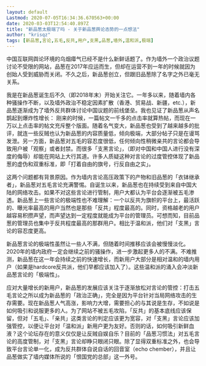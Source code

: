 ```yaml
---
layout: default
Lastmod: 2020-07-05T16:34:36.670563+00:00
date: 2020-03-03T12:54:40.897Z
title: "新品葱太极端了吗 - 关于新品葱舆论态势的一点想法"
author: "krisqz"
tags: [新品葱,言论,五毛,反共,用户,支黑,品葱,墙外,温和派,极端]
---
```


中国互联网舆论环境的乌烟瘴气已经不是什么新鲜话题了。作为墙外一个政治议题讨论不受限的网站，品葱在2017年应运而生，但却在运营不到一年的时候就因为创始人受到威胁而关闭。不久之后，新品葱创立，但跟旧品葱除了名字之外已毫无关系。

我是在新品葱诞生后不久（即2018年末）开始关注它。一年多以来，随着墙内各种骚操作不断，以及墙外政治不稳定因素扩散（香港、贸易战、新疆，etc.），新品葱逐渐成为了墙外反共群体讨论中国议题的前线堡垒。我也见证了新品葱从声名鹊起到爆炸性增长： 刚来的时候，一篇帖文一千多的点击率就算热帖，而现在一万以上点击率的帖文充斥整个版面。随着名气变大，新品葱也受到了越来越多的批评，就连一些反贼也认为新品葱的内容质量低，倾向极端，大部分帖子只是在谩骂发泄。另一方面，新品葱对五毛的容忍度很低，任何倾向性稍微亲共的言论都会导致用户被「观察」或者封禁。而很多「支黑言论」，（即对中国和中国人进行没有深度的侮辱）却能在网站上大行其道。许多人质疑这种对言论的过度管控体现了新品葱的虚伪和双重标准，即「打着自由的旗号，行反自由之实」。

这两个问题都有背景原因。作为墙内言论高压政策下的产物和旧品葱的「衣钵继承者」，新品葱对五毛言论充满警惕。自诞生以来，新品葱也在持续受到来自中国大陆的网络攻击。如果不对这些言论进行管制，用户大都认为平台会逐渐被五毛渗透。新品葱上一些言论的极端性也不难理解：一个以反共为旗帜的平台上，最活跃的、曝光率最高的用户当然也是那些「反共」程度最高的。同时，资格越老的用户越容易积攒声望，而声望达到一定程度就能成为平台的管理员。可想而知，目前品葱的管理员也集中于反共程度最高的那群用户。相比于温和派，他们对「支黑」言论的容忍度更高。

新品葱言论的极端性虽然让一些人不满，但随着时间推移应该会被慢慢淡化。2020年的墙内政府一定会继续之前的骚操作，进一步激起更多人的不满。不难推测，新品葱在这一年会持续之前的快速增长，而新用户大部分是相对温和的墙内用户（如果是hardcore反共派，他们早都应该加入了）。这些温和派的涌入会冲淡新品葱言论的「极端性」。

应对大量增长的新用户，新品葱的发展应该关注于逐渐放松对言论的管控：打击五毛言论之所以成为新品葱的「政治正确」，完全是因为平台针对当局网络攻击的生存需要。现在新品葱人气高涨，影响力大增，需要担心的与其说是生存，不如说是如何吸引和说服更多的人。为了网站不被五毛攻陷，「反共」的基本底线应该保留，但对「五毛」、「亲共」这类言论的判定应该更为宽容，对「支黑」言论应该加强管控，以便让平台对「温和派」新用户更为友好。否则的话，如何吸引新鲜血液？这个论坛存在的意义仅仅是让反贼自娱自乐？目前的「品葱习惯法」对五毛言论的高度管制，对「支黑」言论却睁只眼闭只眼。除了显得双重标准之外，也会导致平台言论单一化，成为反共群体自说自话的回音室（echo chember），并且让品葱做实了墙内媒体所说的「恨国党的总部」这一外号。

